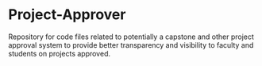 # Project-Approver
Repository for code files related to potentially a capstone and other project approval system to provide better transparency and visibility to faculty and students on projects approved.


